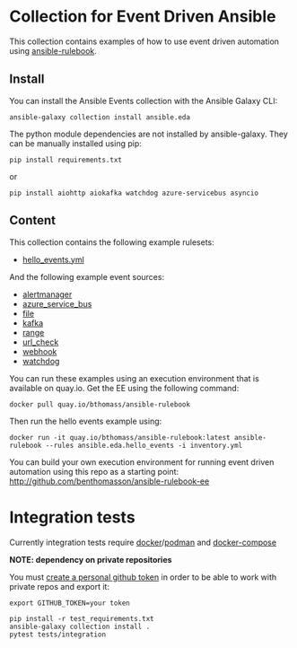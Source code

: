 # Collection for Event Driven Ansible

This collection contains examples of how to use event driven automation
using [ansible-rulebook](https://github.com/ansible/ansible-rulebook).

## Install

You can install the Ansible Events collection with the Ansible Galaxy CLI:

```
ansible-galaxy collection install ansible.eda
```

The python module dependencies are not installed by ansible-galaxy. They can be manually installed using pip:

```
pip install requirements.txt
```

or

```
pip install aiohttp aiokafka watchdog azure-servicebus asyncio
```

## Content

This collection contains the following example rulesets:

* [hello_events.yml](rules/hello_events.yml)

And the following example event sources:

* [alertmanager](plugins/event_source/alertmanager.py)
* [azure_service_bus](plugins/event_source/azure_service_bus.py)
* [file](plugins/event_source/file.py)
* [kafka](plugins/event_source/kafka.py)
* [range](plugins/event_source/range.py)
* [url_check](plugins/event_source/url_check.py)
* [webhook](plugins/event_source/webhook.py)
* [watchdog](plugins/event_source/watchdog.py)

You can run these examples using an execution environment
that is available on quay.io.  Get the EE using the following command:

    docker pull quay.io/bthomass/ansible-rulebook

Then run the hello events example using:

    docker run -it quay.io/bthomass/ansible-rulebook:latest ansible-rulebook --rules ansible.eda.hello_events -i inventory.yml

You can build your own execution environment for running event
driven automation using this repo as a starting point: <http://github.com/benthomasson/ansible-rulebook-ee>

# Integration tests

Currently integration tests require [docker](https://docs.docker.com/engine/install/)/[podman](https://podman.io/getting-started/installation) and [docker-compose](https://docs.docker.com/compose/install/)

**NOTE: dependency on private repositories**

You must [create a personal github token](https://docs.github.com/en/enterprise-server@3.4/authentication/keeping-your-account-and-data-secure/creating-a-personal-access-token) in order to be able to work with private repos and export it:

```
export GITHUB_TOKEN=your token
```


```
pip install -r test_requirements.txt
ansible-galaxy collection install .
pytest tests/integration
```

